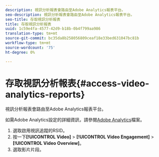 ```yaml
---
description: 視訊分析報表會路由至Adobe Analytics報表平台。
seo-description: 視訊分析報表會路由至Adobe Analytics報表平台。
seo-title: 存取視訊分析報表
title: 存取視訊分析報表
uuid: 1c59e4fa-4577-42d9-b18b-0b4f799aa986
translation-type: tm+mt
source-git-commit: bc35da8b258056809ceaf18e33bed631047bc81b
workflow-type: tm+mt
source-wordcount: '75'
ht-degree: 0%

---
```



# 存取視訊分析報表{#access-video-analytics-reports}

視訊分析報表會路由至Adobe Analytics報表平台。

如需Adobe Analytics設定的詳細資訊，請參閱[Adobe Analytics](https://microsite.omniture.com/t2/help/en_US/reference/)檔案。
1. 選取啟用視訊追蹤的RSID。
1. 按一下&#x200B;**[!UICONTROL Video]** > **[!UICONTROL Video Engagement]** > **[!UICONTROL Video Overview]**。
1. 選取影片片段。